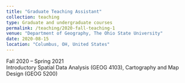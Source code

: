```yaml
---
title: "Graduate Teaching Assistant"
collection: teaching
type: Graduate and undergraduate courses
permalink: /teaching/2020-fall-teaching-1
venue: "Department of Geography, The Ohio State University"
date: 2020-08-15
location: "Columbus, OH, United States"
---
```


Fall 2020 – Spring 2021
<br>Introductory Spatial Data Analysis (GEOG 4103), Cartography and Map Design (GEOG 5200)<br>
